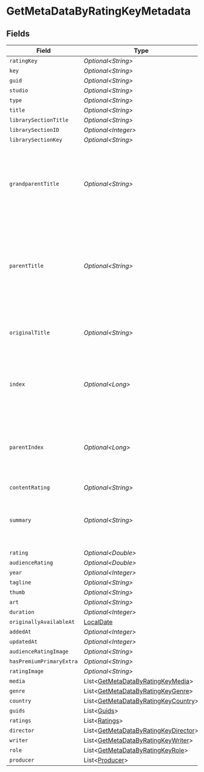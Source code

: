 # GetMetaDataByRatingKeyMetadata


## Fields

| Field                                                                                                                                                                                                                                                                       | Type                                                                                                                                                                                                                                                                        | Required                                                                                                                                                                                                                                                                    | Description                                                                                                                                                                                                                                                                 | Example                                                                                                                                                                                                                                                                     |
| --------------------------------------------------------------------------------------------------------------------------------------------------------------------------------------------------------------------------------------------------------------------------- | --------------------------------------------------------------------------------------------------------------------------------------------------------------------------------------------------------------------------------------------------------------------------- | --------------------------------------------------------------------------------------------------------------------------------------------------------------------------------------------------------------------------------------------------------------------------- | --------------------------------------------------------------------------------------------------------------------------------------------------------------------------------------------------------------------------------------------------------------------------- | --------------------------------------------------------------------------------------------------------------------------------------------------------------------------------------------------------------------------------------------------------------------------- |
| `ratingKey`                                                                                                                                                                                                                                                                 | *Optional\<String>*                                                                                                                                                                                                                                                         | :heavy_minus_sign:                                                                                                                                                                                                                                                          | N/A                                                                                                                                                                                                                                                                         | 17                                                                                                                                                                                                                                                                          |
| `key`                                                                                                                                                                                                                                                                       | *Optional\<String>*                                                                                                                                                                                                                                                         | :heavy_minus_sign:                                                                                                                                                                                                                                                          | N/A                                                                                                                                                                                                                                                                         | /library/metadata/17                                                                                                                                                                                                                                                        |
| `guid`                                                                                                                                                                                                                                                                      | *Optional\<String>*                                                                                                                                                                                                                                                         | :heavy_minus_sign:                                                                                                                                                                                                                                                          | N/A                                                                                                                                                                                                                                                                         | plex://movie/5d77683f6f4521001ea9dc53                                                                                                                                                                                                                                       |
| `studio`                                                                                                                                                                                                                                                                    | *Optional\<String>*                                                                                                                                                                                                                                                         | :heavy_minus_sign:                                                                                                                                                                                                                                                          | N/A                                                                                                                                                                                                                                                                         | Universal Pictures                                                                                                                                                                                                                                                          |
| `type`                                                                                                                                                                                                                                                                      | *Optional\<String>*                                                                                                                                                                                                                                                         | :heavy_minus_sign:                                                                                                                                                                                                                                                          | N/A                                                                                                                                                                                                                                                                         | movie                                                                                                                                                                                                                                                                       |
| `title`                                                                                                                                                                                                                                                                     | *Optional\<String>*                                                                                                                                                                                                                                                         | :heavy_minus_sign:                                                                                                                                                                                                                                                          | N/A                                                                                                                                                                                                                                                                         | Serenity                                                                                                                                                                                                                                                                    |
| `librarySectionTitle`                                                                                                                                                                                                                                                       | *Optional\<String>*                                                                                                                                                                                                                                                         | :heavy_minus_sign:                                                                                                                                                                                                                                                          | N/A                                                                                                                                                                                                                                                                         | Movies                                                                                                                                                                                                                                                                      |
| `librarySectionID`                                                                                                                                                                                                                                                          | *Optional\<Integer>*                                                                                                                                                                                                                                                        | :heavy_minus_sign:                                                                                                                                                                                                                                                          | N/A                                                                                                                                                                                                                                                                         | 1                                                                                                                                                                                                                                                                           |
| `librarySectionKey`                                                                                                                                                                                                                                                         | *Optional\<String>*                                                                                                                                                                                                                                                         | :heavy_minus_sign:                                                                                                                                                                                                                                                          | N/A                                                                                                                                                                                                                                                                         | /library/sections/1                                                                                                                                                                                                                                                         |
| `grandparentTitle`                                                                                                                                                                                                                                                          | *Optional\<String>*                                                                                                                                                                                                                                                         | :heavy_minus_sign:                                                                                                                                                                                                                                                          | The name of the album artist for the track when audio, and the name of the TV show for the episode when video.                                                                                                                                                              |                                                                                                                                                                                                                                                                             |
| `parentTitle`                                                                                                                                                                                                                                                               | *Optional\<String>*                                                                                                                                                                                                                                                         | :heavy_minus_sign:                                                                                                                                                                                                                                                          | The name of the album for the track when audio, and the name of the season for the episode when TV show.                                                                                                                                                                    |                                                                                                                                                                                                                                                                             |
| `originalTitle`                                                                                                                                                                                                                                                             | *Optional\<String>*                                                                                                                                                                                                                                                         | :heavy_minus_sign:                                                                                                                                                                                                                                                          | The orginal untranslated name of the media item when non-english.                                                                                                                                                                                                           |                                                                                                                                                                                                                                                                             |
| `index`                                                                                                                                                                                                                                                                     | *Optional\<Long>*                                                                                                                                                                                                                                                           | :heavy_minus_sign:                                                                                                                                                                                                                                                          | The index starting from 0 of this media item in the MetaData array.                                                                                                                                                                                                         |                                                                                                                                                                                                                                                                             |
| `parentIndex`                                                                                                                                                                                                                                                               | *Optional\<Long>*                                                                                                                                                                                                                                                           | :heavy_minus_sign:                                                                                                                                                                                                                                                          | The parent index starting from 0 of this media item in the parent MetaData array.                                                                                                                                                                                           |                                                                                                                                                                                                                                                                             |
| `contentRating`                                                                                                                                                                                                                                                             | *Optional\<String>*                                                                                                                                                                                                                                                         | :heavy_minus_sign:                                                                                                                                                                                                                                                          | N/A                                                                                                                                                                                                                                                                         | PG-13                                                                                                                                                                                                                                                                       |
| `summary`                                                                                                                                                                                                                                                                   | *Optional\<String>*                                                                                                                                                                                                                                                         | :heavy_minus_sign:                                                                                                                                                                                                                                                          | N/A                                                                                                                                                                                                                                                                         | Serenity continues the story of the TV series it was based upon ("Firefly"). River Tam had a secret - one in which she's not even aware - so dangerous, no one's safe, as an Alliance operative's sent to capture her, and all others are considered irrelevant to his job. |
| `rating`                                                                                                                                                                                                                                                                    | *Optional\<Double>*                                                                                                                                                                                                                                                         | :heavy_minus_sign:                                                                                                                                                                                                                                                          | N/A                                                                                                                                                                                                                                                                         | 8.2                                                                                                                                                                                                                                                                         |
| `audienceRating`                                                                                                                                                                                                                                                            | *Optional\<Double>*                                                                                                                                                                                                                                                         | :heavy_minus_sign:                                                                                                                                                                                                                                                          | N/A                                                                                                                                                                                                                                                                         | 9.1                                                                                                                                                                                                                                                                         |
| `year`                                                                                                                                                                                                                                                                      | *Optional\<Integer>*                                                                                                                                                                                                                                                        | :heavy_minus_sign:                                                                                                                                                                                                                                                          | N/A                                                                                                                                                                                                                                                                         | 2005                                                                                                                                                                                                                                                                        |
| `tagline`                                                                                                                                                                                                                                                                   | *Optional\<String>*                                                                                                                                                                                                                                                         | :heavy_minus_sign:                                                                                                                                                                                                                                                          | N/A                                                                                                                                                                                                                                                                         | They aim to misbehave.                                                                                                                                                                                                                                                      |
| `thumb`                                                                                                                                                                                                                                                                     | *Optional\<String>*                                                                                                                                                                                                                                                         | :heavy_minus_sign:                                                                                                                                                                                                                                                          | N/A                                                                                                                                                                                                                                                                         | /library/metadata/17/thumb/1705637165                                                                                                                                                                                                                                       |
| `art`                                                                                                                                                                                                                                                                       | *Optional\<String>*                                                                                                                                                                                                                                                         | :heavy_minus_sign:                                                                                                                                                                                                                                                          | N/A                                                                                                                                                                                                                                                                         | /library/metadata/17/art/1705637165                                                                                                                                                                                                                                         |
| `duration`                                                                                                                                                                                                                                                                  | *Optional\<Integer>*                                                                                                                                                                                                                                                        | :heavy_minus_sign:                                                                                                                                                                                                                                                          | N/A                                                                                                                                                                                                                                                                         | 141417                                                                                                                                                                                                                                                                      |
| `originallyAvailableAt`                                                                                                                                                                                                                                                     | [LocalDate](https://docs.oracle.com/javase/8/docs/api/java/time/LocalDate.html)                                                                                                                                                                                             | :heavy_minus_sign:                                                                                                                                                                                                                                                          | N/A                                                                                                                                                                                                                                                                         | 2005-09-29 00:00:00 +0000 UTC                                                                                                                                                                                                                                               |
| `addedAt`                                                                                                                                                                                                                                                                   | *Optional\<Integer>*                                                                                                                                                                                                                                                        | :heavy_minus_sign:                                                                                                                                                                                                                                                          | N/A                                                                                                                                                                                                                                                                         | 1705637164                                                                                                                                                                                                                                                                  |
| `updatedAt`                                                                                                                                                                                                                                                                 | *Optional\<Integer>*                                                                                                                                                                                                                                                        | :heavy_minus_sign:                                                                                                                                                                                                                                                          | N/A                                                                                                                                                                                                                                                                         | 1705637165                                                                                                                                                                                                                                                                  |
| `audienceRatingImage`                                                                                                                                                                                                                                                       | *Optional\<String>*                                                                                                                                                                                                                                                         | :heavy_minus_sign:                                                                                                                                                                                                                                                          | N/A                                                                                                                                                                                                                                                                         | rottentomatoes://image.rating.upright                                                                                                                                                                                                                                       |
| `hasPremiumPrimaryExtra`                                                                                                                                                                                                                                                    | *Optional\<String>*                                                                                                                                                                                                                                                         | :heavy_minus_sign:                                                                                                                                                                                                                                                          | N/A                                                                                                                                                                                                                                                                         | 1                                                                                                                                                                                                                                                                           |
| `ratingImage`                                                                                                                                                                                                                                                               | *Optional\<String>*                                                                                                                                                                                                                                                         | :heavy_minus_sign:                                                                                                                                                                                                                                                          | N/A                                                                                                                                                                                                                                                                         | rottentomatoes://image.rating.ripe                                                                                                                                                                                                                                          |
| `media`                                                                                                                                                                                                                                                                     | List\<[GetMetaDataByRatingKeyMedia](../../models/operations/GetMetaDataByRatingKeyMedia.md)>                                                                                                                                                                                | :heavy_minus_sign:                                                                                                                                                                                                                                                          | N/A                                                                                                                                                                                                                                                                         |                                                                                                                                                                                                                                                                             |
| `genre`                                                                                                                                                                                                                                                                     | List\<[GetMetaDataByRatingKeyGenre](../../models/operations/GetMetaDataByRatingKeyGenre.md)>                                                                                                                                                                                | :heavy_minus_sign:                                                                                                                                                                                                                                                          | N/A                                                                                                                                                                                                                                                                         |                                                                                                                                                                                                                                                                             |
| `country`                                                                                                                                                                                                                                                                   | List\<[GetMetaDataByRatingKeyCountry](../../models/operations/GetMetaDataByRatingKeyCountry.md)>                                                                                                                                                                            | :heavy_minus_sign:                                                                                                                                                                                                                                                          | N/A                                                                                                                                                                                                                                                                         |                                                                                                                                                                                                                                                                             |
| `guids`                                                                                                                                                                                                                                                                     | List\<[Guids](../../models/operations/Guids.md)>                                                                                                                                                                                                                            | :heavy_minus_sign:                                                                                                                                                                                                                                                          | N/A                                                                                                                                                                                                                                                                         |                                                                                                                                                                                                                                                                             |
| `ratings`                                                                                                                                                                                                                                                                   | List\<[Ratings](../../models/operations/Ratings.md)>                                                                                                                                                                                                                        | :heavy_minus_sign:                                                                                                                                                                                                                                                          | N/A                                                                                                                                                                                                                                                                         |                                                                                                                                                                                                                                                                             |
| `director`                                                                                                                                                                                                                                                                  | List\<[GetMetaDataByRatingKeyDirector](../../models/operations/GetMetaDataByRatingKeyDirector.md)>                                                                                                                                                                          | :heavy_minus_sign:                                                                                                                                                                                                                                                          | N/A                                                                                                                                                                                                                                                                         |                                                                                                                                                                                                                                                                             |
| `writer`                                                                                                                                                                                                                                                                    | List\<[GetMetaDataByRatingKeyWriter](../../models/operations/GetMetaDataByRatingKeyWriter.md)>                                                                                                                                                                              | :heavy_minus_sign:                                                                                                                                                                                                                                                          | N/A                                                                                                                                                                                                                                                                         |                                                                                                                                                                                                                                                                             |
| `role`                                                                                                                                                                                                                                                                      | List\<[GetMetaDataByRatingKeyRole](../../models/operations/GetMetaDataByRatingKeyRole.md)>                                                                                                                                                                                  | :heavy_minus_sign:                                                                                                                                                                                                                                                          | N/A                                                                                                                                                                                                                                                                         |                                                                                                                                                                                                                                                                             |
| `producer`                                                                                                                                                                                                                                                                  | List\<[Producer](../../models/operations/Producer.md)>                                                                                                                                                                                                                      | :heavy_minus_sign:                                                                                                                                                                                                                                                          | N/A                                                                                                                                                                                                                                                                         |                                                                                                                                                                                                                                                                             |